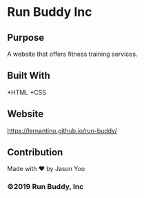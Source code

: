 # Run Buddy Inc

## Purpose
A website that offers fitness training services.

## Built With
*HTML
*CSS

## Website
https://lernantino.github.io/run-buddy/

## Contribution
Made with ❤️ by Jason Yoo

### ©️2019 Run Buddy, Inc 
